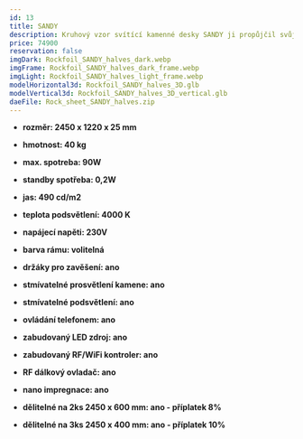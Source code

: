 ```yaml
---
id: 13
title: SANDY
description: Kruhový vzor svítící kamenné desky SANDY ji propůjčil svůj název. Speciálně navržené LED prosvětlení, zvýrazňuje kontrast mezi tmavými a pískově zlatými odstíny kamene.
price: 74900
reservation: false
imgDark: Rockfoil_SANDY_halves_dark.webp
imgFrame: Rockfoil_SANDY_halves_dark_frame.webp
imgLight: Rockfoil_SANDY_halves_light_frame.webp
modelHorizontal3d: Rockfoil_SANDY_halves_3D.glb
modelVertical3d: Rockfoil_SANDY_halves_3D_vertical.glb
daeFile: Rock_sheet_SANDY_halves.zip
---
```

- **rozměr: 2450 x 1220 x 25 mm**
- **hmotnost: 40 kg**
- **max. spotreba: 90W**
- **standby spotřeba: 0,2W**
- **jas: 490 cd/m2**
- **teplota podsvětlení: 4000 K**
- **napájecí napěti: 230V**
- **barva rámu: volitelná**

- **držáky pro zavěšení: ano**
- **stmívatelné prosvětlení kamene: ano**
- **stmívatelné podsvětlení: ano**
- **ovládání telefonem: ano**
- **zabudovaný LED zdroj: ano**
- **zabudovaný RF/WiFi kontroler: ano**
- **RF dálkový ovladač: ano**
- **nano impregnace: ano**
- **dělitelné na 2ks 2450 x 600 mm: ano - příplatek 8%**
- **dělitelné na 3ks 2450 x 400 mm: ano - příplatek 10%**